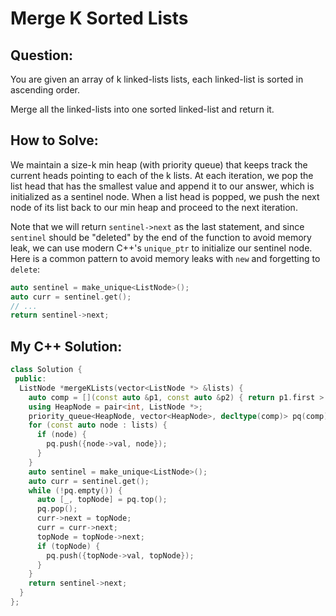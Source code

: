 # Merge K Sorted Lists

## Question:

You are given an array of k linked-lists lists, each linked-list is sorted in ascending order.

Merge all the linked-lists into one sorted linked-list and return it.

## How to Solve:

We maintain a size-k min heap (with priority queue) that keeps track
the current heads pointing to each of the k lists. At each iteration,
we pop the list head that has the smallest value and append it to our
answer, which is initialized as a sentinel node. When a list head is
popped, we push the next node of its list back to our min heap and
proceed to the next iteration.

Note that we will return `sentinel->next` as the last statement, and
since `sentinel` should be "deleted" by the end of the function to
avoid memory leak, we can use modern C++'s `unique_ptr` to initialize
our sentinel node. Here is a common pattern to avoid memory leaks with
`new` and forgetting to `delete`:

```cpp
auto sentinel = make_unique<ListNode>();
auto curr = sentinel.get();
// ...
return sentinel->next;
```

## My C++ Solution:

```cpp
class Solution {
 public:
  ListNode *mergeKLists(vector<ListNode *> &lists) {
    auto comp = [](const auto &p1, const auto &p2) { return p1.first > p2.first; };
    using HeapNode = pair<int, ListNode *>;
    priority_queue<HeapNode, vector<HeapNode>, decltype(comp)> pq(comp);
    for (const auto node : lists) {
      if (node) {
        pq.push({node->val, node});
      }
    }
    auto sentinel = make_unique<ListNode>();
    auto curr = sentinel.get();
    while (!pq.empty()) {
      auto [_, topNode] = pq.top();
      pq.pop();
      curr->next = topNode;
      curr = curr->next;
      topNode = topNode->next;
      if (topNode) {
        pq.push({topNode->val, topNode});
      }
    }
    return sentinel->next;
  }
};
```